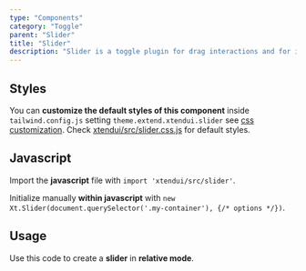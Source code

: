 ```yaml
---
type: "Components"
category: "Toggle"
parent: "Slider"
title: "Slider"
description: "Slider is a toggle plugin for drag interactions and for interfaces that slide on one axis."
---
```


## Styles

You can **customize the default styles of this component** inside `tailwind.config.js` setting `theme.extend.xtendui.slider` see [css customization](/components/global/preset#customization). Check [xtendui/src/slider.css.js](https://github.com/xtendui/xtendui/blob/master/src/slider.css.js) for default styles.

## Javascript

Import the **javascript** file with `import 'xtendui/src/slider'`.

Initialize manually **within javascript** with `new Xt.Slider(document.querySelector('.my-container'), {/* options */})`.

## Usage

Use this code to create a **slider** in **relative mode**.

<demo>
  <demoinline src="demos/components/slider/usage-relative">
  </demoinline>
</demo>

